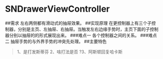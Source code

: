 # SNDrawerViewController
##需求
左右两侧都有滑动式的抽屉效果。
##实现原理
在更控制器上有三个子控制器，分别是主页、左抽屉、右抽屉。当触发左右边缘手势时，主页下面的子控制器分别以抽屉的的形式展现出来。
###难点一
各个控制器之间的关系。
###难点二
抽屉手势的与外界手势的冲突先处理。
##主要特色
>1、是打发斯蒂芬
>2、啥打法是否
?3、阿斯顿回复哈卡斯
